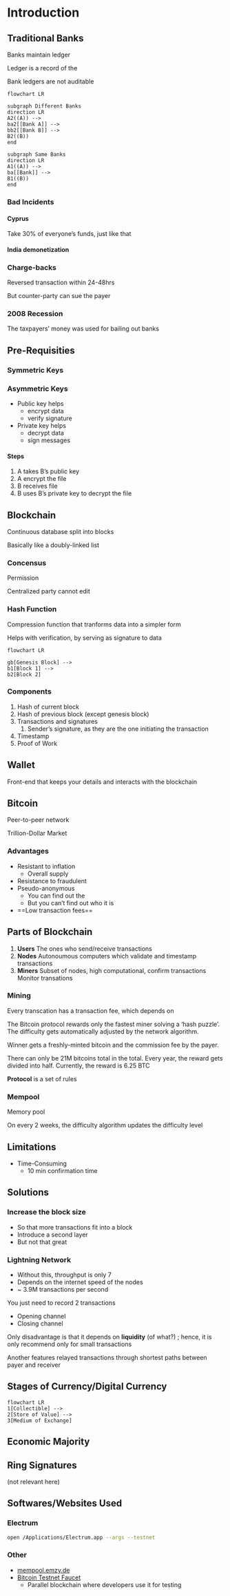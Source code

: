 # Introduction

## Traditional Banks

Banks maintain ledger

Ledger is a record of the 

Bank ledgers are not auditable

```mermaid
flowchart LR

subgraph Different Banks
direction LR
A2((A)) -->
ba2[[Bank A]] -->
bb2[[Bank B]] -->
B2((B))
end

subgraph Same Banks
direction LR
A1((A)) -->
ba[[Bank]] -->
B1((B))
end
```

### Bad Incidents

#### Cyprus

Take 30% of everyone’s funds, just like that

#### India demonetization




### Charge-backs

Reversed transaction within 24-48hrs

But counter-party can sue the payer

### 2008 Recession

The taxpayers’ money was used for bailing out banks

## Pre-Requisities

### Symmetric Keys



### Asymmetric Keys

- Public key helps
  - encrypt data
  - verify signature
- Private key helps
  - decrypt data
  - sign messages

#### Steps

1. A takes B’s public key
2. A encrypt the file
3. B receives file
4. B uses B’s private key to decrypt the file

## Blockchain

Continuous database split into blocks

Basically like a doubly-linked list

### Concensus

Permission

Centralized party cannot edit 

### Hash Function

Compression function that tranforms data into a simpler form

Helps with verification, by serving as signature to data

```mermaid
flowchart LR

gb[Genesis Block] -->
b1[Block 1] -->
b2[Block 2]
```

### Components

1. Hash of current block
2. Hash of previous block (except genesis block)
3. Transactions and signatures
   1. Sender’s signature, as they are the one initiating the transaction
4. Timestamp
5. Proof of Work

## Wallet

Front-end that keeps your details and interacts with the blockchain

## Bitcoin

Peer-to-peer network

Trillion-Dollar Market

### Advantages

- Resistant to inflation
  - Overall supply 
- Resistance to fraudulent
- Pseudo-anonymous
  - You can find out the 
  - But you can’t find out who it is
- ==Low transaction fees==

## Parts of Blockchain

1. **Users**
   The ones who send/receive transactions
2. **Nodes**
   Autonoumous computers which validate and timestamp transactions
3. **Miners**
   Subset of nodes, high computational, confirm transactions
   Monitor transations

### Mining

Every transcation has a transaction fee, which depends on 

The Bitcoin protocol rewards only the fastest miner solving a ‘hash puzzle’. The difficulty gets automatically adjusted by the network algorithm.

Winner gets a freshly-minted bitcoin and the commission fee by the payer.

There can only be 21M bitcoins total in the total. Every year, the reward gets divided into half. Currently, the reward is $6.25 \text{ BTC}$

**Protocol** is a set of rules

### Mempool

Memory pool

On every 2 weeks, the difficulty algorithm updates the difficulty level

## Limitations

- Time-Consuming
  - 10 min confirmation time

## Solutions

### Increase the block size

- So that more transactions fit into a block
- Introduce a second layer
- But not that great

### Lightning Network

- Without this, throughput is only 7
- Depends on the internet speed of the nodes
- ~ 3.9M transactions per second

You just need to record 2 transactions

- Opening channel
- Closing channel

Only disadvantage is that it depends on **liquidity** (of what?) ; hence, it is only recommend only for small transactions

Another features relayed transactions through shortest paths between payer and receiver

## Stages of Currency/Digital Currency

```mermaid
flowchart LR
1[Collectible] -->
2[Store of Value] -->
3[Medium of Exchange]
```

## Economic Majority



## Ring Signatures

(not relevant here)

## Softwares/Websites Used

### Electrum

```bash
open /Applications/Electrum.app --args --testnet
```

### Other

- [mempool.emzy.de](https://mempool.emzy.de)
- [Bitcoin Testnet Faucet](https://bitcoinfaucet.uo1.net/)
  - Parallel blockchain where developers use it for testing